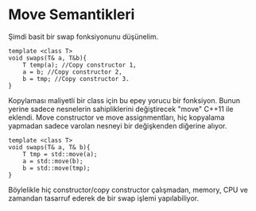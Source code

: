 # Move Semantikleri

Şimdi basit bir swap fonksiyonunu düşünelim.

    template <class T>
    void swaps(T& a, T&b){
        T temp(a); //Copy constructor 1,
        a = b; //Copy constructor 2,
        b = tmp; //Copy constructor 3.
    }

Kopylaması maliyetli bir class için bu epey yorucu bir fonksiyon. Bunun yerine sadece nesnelerin sahipliklerini değiştirecek "move" C++11 ile eklendi. Move constructor ve move assignmentları, hiç kopyalama yapmadan sadece varolan nesneyi bir değişkenden diğerine alıyor. 

    template <class T>
    void swaps(T& a, T& b){
        T tmp = std::move(a);
        a = std::move(b);
        b = std::move(tmp);
    }

Böylelikle hiç constructor/copy constructor çalışmadan, memory, CPU ve zamandan tasarruf ederek de bir swap işlemi yapılabiliyor.